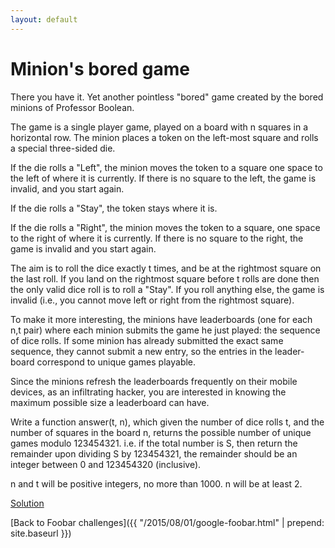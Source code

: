 ```yaml
---
layout: default
---
```

Minion's bored game
===================

There you have it. Yet another pointless "bored" game 
created by the bored minions of Professor Boolean.

The game is a single player game, played on a board with n 
squares in a horizontal row. The minion places a token on the 
left-most square and rolls a special three-sided die. 

If the die rolls a "Left", the minion moves the token 
to a square one space to the left of where it is currently. If 
there is no square to the left, the game is invalid, and you 
start again.

If the die rolls a "Stay", the token stays where it 
is. 

If the die rolls a "Right", the minion moves the token 
to a square, one space to the right of where it is currently. If 
there is no square to the right, the game is invalid and you 
start again.

The aim is to roll the dice exactly t times, and be at the 
rightmost square on the last roll. If you land on the rightmost 
square before t rolls are done then the only valid dice roll is 
to roll a "Stay". If you roll anything else, the game 
is invalid (i.e., you cannot move left or right from the 
rightmost square).

To make it more interesting, the minions have leaderboards (one 
for each n,t pair) where each minion submits the game he just 
played: the sequence of dice rolls. If some minion has already 
submitted the exact same sequence, they cannot submit a new 
entry, so the entries in the leader-board correspond to unique 
games playable. 

Since the minions refresh the leaderboards frequently on their 
mobile devices, as an infiltrating hacker, you are interested in 
knowing the maximum possible size a leaderboard can have.

Write a function answer(t, n), which given the number of dice 
rolls t, and the number of squares in the board n, returns the 
possible number of unique games modulo 123454321. i.e. if the 
total number is S, then return the remainder upon dividing S by 
123454321, the remainder should be an integer between 0 and 
123454320 (inclusive).

n and t will be positive integers, no more than 1000. n will be 
at least 2.

[Solution](minions_bored_game-solution.html)


[Back to Foobar challenges]({{ "/2015/08/01/google-foobar.html" | prepend: site.baseurl }})

